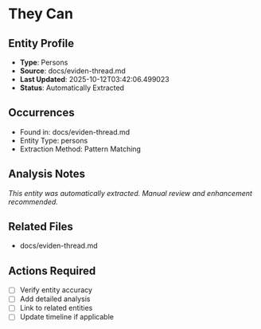 # They Can

## Entity Profile
- **Type**: Persons
- **Source**: docs/eviden-thread.md
- **Last Updated**: 2025-10-12T03:42:06.499023
- **Status**: Automatically Extracted

## Occurrences
- Found in: docs/eviden-thread.md
- Entity Type: persons
- Extraction Method: Pattern Matching

## Analysis Notes
*This entity was automatically extracted. Manual review and enhancement recommended.*

## Related Files
- docs/eviden-thread.md

## Actions Required
- [ ] Verify entity accuracy
- [ ] Add detailed analysis
- [ ] Link to related entities
- [ ] Update timeline if applicable
